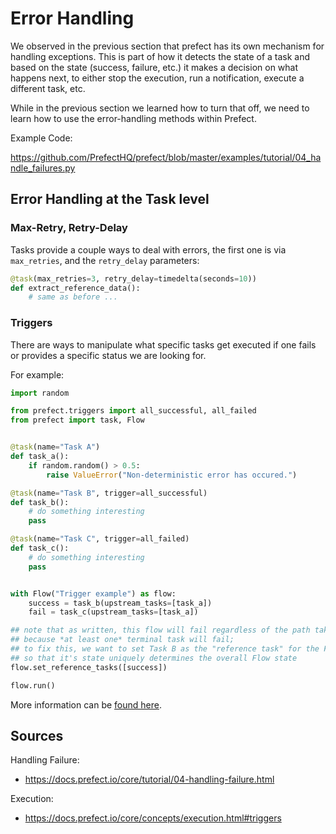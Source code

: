# Error Handling

We observed in the previous section that prefect
has its own mechanism for handling exceptions. This
is part of how it detects the state of a task and
based on the state (success, failure, etc.) it
makes a decision on what happens next, to either
stop the execution, run a notification, execute
a different task, etc.

While in the previous section we learned how to 
turn that off, we need to learn how to use the
error-handling methods within Prefect.

Example Code:

https://github.com/PrefectHQ/prefect/blob/master/examples/tutorial/04_handle_failures.py

## Error Handling at the Task level

### Max-Retry, Retry-Delay

Tasks provide a couple ways to deal with errors,
the first one is via `max_retries`, and the `retry_delay`
parameters:

```python
@task(max_retries=3, retry_delay=timedelta(seconds=10))
def extract_reference_data():
    # same as before ...
```

### Triggers

There are ways to manipulate what specific tasks
get executed if one fails or provides a specific
status we are looking for.

For example:

```python
import random

from prefect.triggers import all_successful, all_failed
from prefect import task, Flow


@task(name="Task A")
def task_a():
    if random.random() > 0.5:
        raise ValueError("Non-deterministic error has occured.")

@task(name="Task B", trigger=all_successful)
def task_b():
    # do something interesting
    pass

@task(name="Task C", trigger=all_failed)
def task_c():
    # do something interesting
    pass


with Flow("Trigger example") as flow:
    success = task_b(upstream_tasks=[task_a])
    fail = task_c(upstream_tasks=[task_a])

## note that as written, this flow will fail regardless of the path taken
## because *at least one* terminal task will fail;
## to fix this, we want to set Task B as the "reference task" for the Flow
## so that it's state uniquely determines the overall Flow state
flow.set_reference_tasks([success])

flow.run()
```

More information can be [found here](https://docs.prefect.io/core/concepts/execution.html#triggers).


## Sources

Handling Failure:
- https://docs.prefect.io/core/tutorial/04-handling-failure.html

Execution:
- https://docs.prefect.io/core/concepts/execution.html#triggers